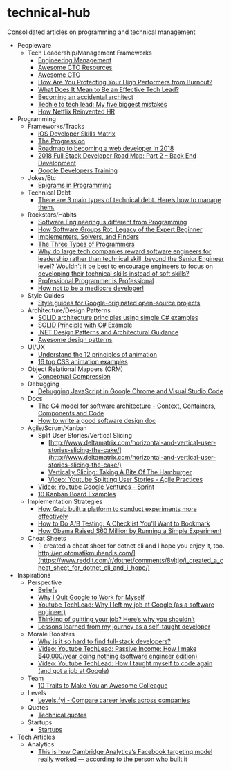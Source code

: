 # technical-hub

Consolidated articles on programming and technical management

- Peopleware
  - Tech Leadership/Management Frameworks
    - [Engineering Management](https://github.com/charlax/engineering-management)
    - [Awesome CTO Resources](https://github.com/mateusz-brainhub/awesome-cto-resources)
    - [Awesome CTO](https://github.com/kuchin/awesome-cto)
    - [How Are You Protecting Your High Performers from Burnout?](https://hbr.org/2018/06/how-are-you-protecting-your-high-performers-from-burnout?utm_source=linkedin&utm_campaign=hbr&utm_medium=social)  
    - [What Does It Mean to Be an Effective Tech Lead?](https://blog.coleadership.com/what-does-it-mean-to-be-an-effective-tech-lead/?utm_source=effectiveengineer&utm_medium=blog&utm_campaign=what-does-it-mean-to-be-an-effective-tech-lead)    
    - [Becoming an accidental architect](https://www.oreilly.com/ideas/becoming-an-accidental-architect)
    - [Techie to tech lead: My five biggest mistakes](https://www.thoughtworks.com/insights/blog/techie-tech-lead-my-5-biggest-mistakes)
    - [How Netflix Reinvented HR](https://hbr.org/2014/01/how-netflix-reinvented-hr)
- Programming
  - Frameworks/Tracks
    - [iOS Developer Skills Matrix](https://github.com/BohdanOrlov/ios-skills-matrix)
    - [The Progression](https://twitter.com/rakyll/status/1007729432201592832)
    - [Roadmap to becoming a web developer in 2018](https://github.com/kamranahmedse/developer-roadmap)
    - [2018 Full Stack Developer Road Map: Part 2 – Back End Development](http://fullbit.ca/full-stack-developer-road-map-part-2-back-end-development/)
    - [Google Developers Training](https://developers.google.com/training/)
  - Jokes/Etc
    - [Epigrams in Programming](http://www.cs.yale.edu/homes/perlis-alan/quotes.html)
  - Technical Debt
    - [There are 3 main types of technical debt. Here’s how to manage them.](https://hackernoon.com/there-are-3-main-types-of-technical-debt-heres-how-to-manage-them-4a3328a4c50c)
  - Rockstars/Habits
    - [Software Engineering is different from Programming](https://medium.com/@samerbuna/software-engineering-is-different-from-programming-b108c135af26)
    - [How Software Groups Rot: Legacy of the Expert Beginner](https://daedtech.com/how-software-groups-rot-legacy-of-the-expert-beginner/)
    - [Implementers, Solvers, and Finders](https://rkoutnik.com/2016/04/21/implementers-solvers-and-finders.html)
    - [The Three Types of Programmers](https://mkdev.me/en/posts/the-three-types-of-programmers)
    - [Why do large tech companies reward software engineers for leadership rather than technical skill, beyond the Senior Engineer level? Wouldn’t it be best to encourage engineers to focus on developing their technical skills instead of soft skills?](https://www.quora.com/Why-do-large-tech-companies-reward-software-engineers-for-leadership-rather-than-technical-skill-beyond-the-Senior-Engineer-level-Wouldn-t-it-be-best-to-encourage-engineers-to-focus-on-developing-their-technical)
    - [Professional Programmer is Professional](https://culturedperl.com/professional-programmer-is-professional-8ce3015757be)
    - [How not to be a mediocre developer!](https://hackernoon.com/how-not-to-be-a-mediocre-developer-c59a49f97fc5)
  - Style Guides
    - [Style guides for Google-originated open-source projects](https://github.com/google/styleguide)
  - Architecture/Design Patterns
    - [SOLID architecture principles using simple C# examples](https://www.codeproject.com/Articles/703634/SOLID-architecture-principles-using-simple-Csharp)
    - [SOLID Principle with C# Example](https://www.codeproject.com/Tips/1033646/SOLID-Principle-with-Csharp-Example)
    - [.NET Design Patterns and Architectural Guidance](http://www.dofactory.com/net/design-patterns)
    - [Awesome design patterns](https://github.com/DovAmir/awesome-design-patterns)
  - UI/UX
    - [Understand the 12 principles of animation](https://www.creativebloq.com/advice/understand-the-12-principles-of-animation)
    - [16 top CSS animation examples](https://www.creativebloq.com//inspiration/css-animation-examples?utm_source=Adestra&utm_medium=email&utm_campaign=23249&utm_term=637339&utm_content=399253)
  - Object Relational Mappers (ORM)
    - [Conceptual Compression](https://m.signalvnoise.com/conceptual-compression-means-beginners-dont-need-to-know-sql-hallelujah-661c1eaed983)
  - Debugging
    - [Debugging JavaScript in Google Chrome and Visual Studio Code](https://scotch.io/tutorials/debugging-javascript-in-google-chrome-and-visual-studio-code?utm_source=feedblitz&utm_medium=FeedBlitzRss&utm_campaign=scotch_io)
  - Docs
    - [The C4 model for software architecture - Context, Containers, Components and Code](https://c4model.com/)
    - [How to write a good software design doc](https://medium.freecodecamp.org/how-to-write-a-good-software-design-document-66fcf019569c)
  - Agile/Scrum/Kanban
    - Split User Stories/Vertical Slicing
      - [http://www.deltamatrix.com/horizontal-and-vertical-user-stories-slicing-the-cake/](http://www.deltamatrix.com/horizontal-and-vertical-user-stories-slicing-the-cake/)
      - [Vertically Slicing: Taking A Bite Of The Hamburger](https://apple-brook.com/vertically-slicing-taking-a-bite-of-the-hamburger/)
      - [Video: Youtube Splitting User Stories - Agile Practices](https://youtu.be/EDT0HMtDwYI)
    - [Video: Youtube Google Ventures - Sprint](https://www.youtube.com/user/GoogleVentures)
    - [10 Kanban Board Examples](https://leankit.com/learn/kanban/kanban-board-examples-for-development-and-operations/)
  - Implementation Strategies
    - [How Grab built a platform to conduct experiments more effectively](https://www.techinasia.com/talk/grab-experimentation-platform)
    - [How to Do A/B Testing: A Checklist You'll Want to Bookmark](https://blog.hubspot.com/marketing/how-to-do-a-b-testing)
    - [How Obama Raised $60 Million by Running a Simple Experiment](https://blog.optimizely.com/2010/11/29/how-obama-raised-60-million-by-running-a-simple-experiment/)
  - Cheat Sheets
    - [I created a cheat sheet for dotnet cli and I hope you enjoy it, too. http://en.otomatikmuhendis.com/](https://www.reddit.com/r/dotnet/comments/8vltjo/i_created_a_cheat_sheet_for_dotnet_cli_and_i_hope/)
- Inspirations
  - Perspective
    - [Beliefs](http://theoatmeal.com/comics/believe)
    - [Why I Quit Google to Work for Myself](https://mtlynch.io/why-i-quit-google/)
    - [Youtube TechLead: Why I left my job at Google (as a software engineer)](https://youtu.be/EcojyBV4QJ4)
    - [Thinking of quitting your job? Here’s why you shouldn’t](https://www.techinasia.com/thinking-quitting-job-heres)
    - [Lessons learned from my journey as a self-taught developer](https://medium.freecodecamp.org/lessons-learned-from-my-journey-as-a-self-taught-developer-41b97067730)
  - Morale Boosters
    - [Why is it so hard to find full-stack developers?](https://www.quora.com/Why-is-it-so-hard-to-find-full-stack-developers/answer/Terry-Lambert?share=f35e73e4&srid=pRa)
    - [Video: Youtube TechLead: Passive Income: How I make $40,000/year doing nothing (software engineer edition)](https://youtu.be/u4oMEljRzBY)
    - [Video: Youtube TechLead: How I taught myself to code again (and got a job at Google)](https://youtu.be/YUZjoow6Zdk)
  - Team
    - [10 Traits to Make You an Awesome Colleague](https://medium.com/@maigh/10-traits-to-make-you-an-awesome-colleague-10ec44301fe8)
  - Levels
    - [Levels.fyi - Compare career levels across companies](https://www.levels.fyi)
  - Quotes
    - [Technical quotes](https://github.com/norlairene/technical-quotes)
  - Startups
    - [Startups](https://github.com/norlairene/startups)
- Tech Articles
  - Analytics
    - [This is how Cambridge Analytica’s Facebook targeting model really worked — according to the person who built it](http://www.niemanlab.org/2018/03/this-is-how-cambridge-analyticas-facebook-targeting-model-really-worked-according-to-the-person-who-built-it/)
    
